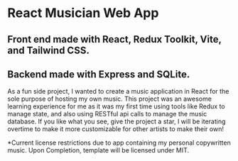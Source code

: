 # React Musician Web App

## Front end made with React, Redux Toolkit, Vite, and Tailwind CSS.

## Backend made with Express and SQLite. 

As a fun side project, I wanted to create a music application in React for the sole purpose of hosting my own music. This project was an awesome learning experience for me as it was my first time using tools like Redux to manage state, and also using RESTful api calls to manage the music database. If you like what you see, give the project a star, I will be iterating overtime to make it more customizable for other artists to make their own! 

*Current license restrictions due to app containing my personal copywritten music. Upon Completion, template will be licensed under MIT.
